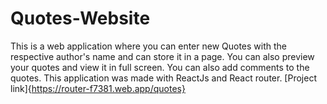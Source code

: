 # Quotes-Website
This is a web application where you can enter new Quotes with the  respective author's name and can store it in a page. You can also preview your quotes and view it in full screen. You can also add comments  to the quotes. This application was made with ReactJs and React router.
[Project link]{https://router-f7381.web.app/quotes}
